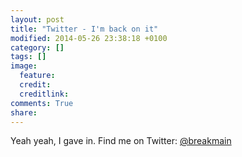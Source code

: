```yaml
---
layout: post
title: "Twitter - I'm back on it"
modified: 2014-05-26 23:38:18 +0100
category: []
tags: []
image:
  feature: 
  credit: 
  creditlink: 
comments: True
share: 
---
```


Yeah yeah, I gave in. Find me on Twitter: [@breakmain](https://twitter.com/breakmain)
